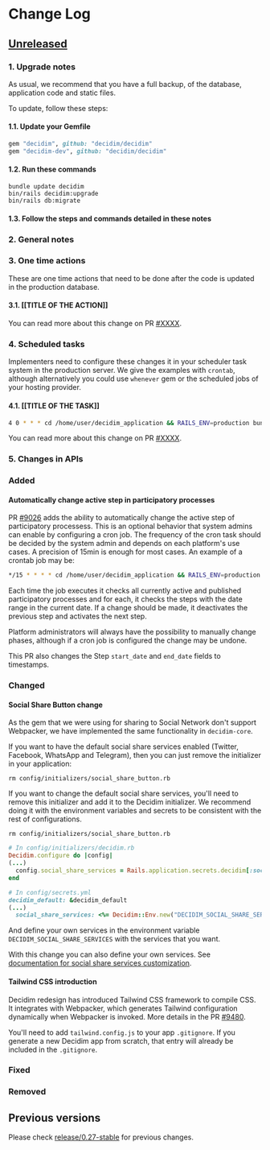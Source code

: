 # Change Log

## [Unreleased](https://github.com/decidim/decidim/tree/HEAD)

### 1. Upgrade notes

As usual, we recommend that you have a full backup, of the database, application code and static files.

To update, follow these steps:

#### 1.1. Update your Gemfile

```ruby
gem "decidim", github: "decidim/decidim"
gem "decidim-dev", github: "decidim/decidim"
```

#### 1.2. Run these commands

```console
bundle update decidim
bin/rails decidim:upgrade
bin/rails db:migrate
```

#### 1.3. Follow the steps and commands detailed in these notes

### 2. General notes

### 3. One time actions

These are one time actions that need to be done after the code is updated in the production database.

#### 3.1. [[TITLE OF THE ACTION]]

You can read more about this change on PR [\#XXXX](https://github.com/decidim/decidim/pull/XXXX).

### 4. Scheduled tasks

Implementers need to configure these changes it in your scheduler task system in the production server. We give the examples
 with `crontab`, although alternatively you could use `whenever` gem or the scheduled jobs of your hosting provider.

#### 4.1. [[TITLE OF THE TASK]]

```bash
4 0 * * * cd /home/user/decidim_application && RAILS_ENV=production bundle exec rails decidim:TASK
```

You can read more about this change on PR [\#XXXX](https://github.com/decidim/decidim/pull/XXXX).

### 5. Changes in APIs

### Added

#### Automatically change active step in participatory processes

PR [\#9026](https://github.com/decidim/decidim/pull/9026) adds the ability to automatically change the active step of participatory processess. This is an optional behavior that system admins can enable by configuring a cron job. The frequency of the cron task should be decided by the system admin and depends on each platform's use cases. A precision of 15min is enough for most cases. An example of a crontab job may be:

```bash
*/15 * * * * cd /home/user/decidim_application && RAILS_ENV=production bundle exec rake decidim_participatory_processes:change_active_step
```

Each time the job executes it checks all currently active and published participatory processes and for each, it checks the steps with the date range in the current date. If a change should be made, it deactivates the previous step and activates the next step.

Platform administrators will always have the possibility to manually change phases, although if a cron job is configured the change may be undone.

This PR also changes the Step `start_date` and `end_date`  fields to timestamps.

### Changed

#### Social Share Button change

As the gem that we were using for sharing to Social Network don't support Webpacker, we have implemented the same functionality in `decidim-core`.

If you want to have the default social share services enabled (Twitter, Facebook, WhatsApp and Telegram), then you can just remove the initializer in your application:

```console
rm config/initializers/social_share_button.rb
```

If you want to change the default social share services, you'll need to remove this initializer and add it to the Decidim initializer. We recommend doing it with the environment variables and secrets to be consistent with the rest of configurations.

```console
rm config/initializers/social_share_button.rb
```

```ruby
# In config/initializers/decidim.rb
Decidim.configure do |config|
(...)
  config.social_share_services = Rails.application.secrets.decidim[:social_share_services]
end
```

```ruby
# In config/secrets.yml
decidim_default: &decidim_default
(...)
  social_share_services: <%= Decidim::Env.new("DECIDIM_SOCIAL_SHARE_SERVICES", "Twitter, Facebook, WhatsApp, Telegram").to_array.to_json %>
```

And define your own services in the environment variable `DECIDIM_SOCIAL_SHARE_SERVICES` with the services that you want.

With this change you can also define your own services. See [documentation for social share services customization](https://docs.decidim.org/en/customize/social_shares/).

#### Tailwind CSS introduction

Decidim redesign has introduced Tailwind CSS framework to compile CSS. It integrates with Webpacker,
which generates Tailwind configuration dynamically when Webpacker is invoked. More details in the PR [#9480](https://github.com/decidim/decidim/pull/9480/).

You'll need to add `tailwind.config.js` to your app `.gitignore`. If you generate a new Decidim app
from scratch, that entry will already be included in the `.gitignore`.

### Fixed

### Removed

## Previous versions

Please check [release/0.27-stable](https://github.com/decidim/decidim/blob/release/0.27-stable/CHANGELOG.md) for previous changes.
